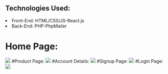 <h2>Technologies Used:</h2>
<li>Front-End: HTML/CSS/JS-React.js</li>
<li>Back-End: PHP-PhpMailer</li>

<h1>Home Page:</h1>
<img src="https://i.imgur.com/RmeowM3.png">
#Product Page:
<img src="https://i.imgur.com/PqguZki.png">
#Account Details:
<img src="https://i.imgur.com/e5xemxR.png">
#Signup Page:
<img src="https://i.imgur.com/crM90GU.png">
#Login Page:
<img src="https://i.imgur.com/xqSb2bC.png">
